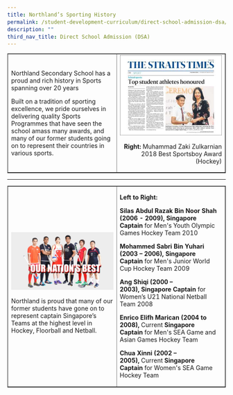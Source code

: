 ```yaml
---
title: Northland’s Sporting History
permalink: /student-development-curriculum/direct-school-admission-dsa/northland-s-sporting-history/
description: ""
third_nav_title: Direct School Admission (DSA)
---
```

<table style="border-collapse: collapse; width: 100%;" border="1">
<tbody>
<tr>
<td style="width: 50%;"><p>Northland Secondary School has a proud and rich history in Sports spanning over 20 years</p>
<p>Built on a tradition of sporting excellence, we pride ourselves in delivering quality Sports Programmes that have seen the school amass many awards, and many of our former students going on to represent their countries in various sports.</p></td>
<td style="width: 50%;"><img src="/images/nsh1.jpg"><p style="text-align: right;"><strong>Right:</strong>&nbsp;Muhammad Zaki Zulkarnian<br />2018&nbsp;Best Sportsboy Award (Hockey)</p></td>
</tr>
</tbody>
</table>
<hr>
<table style="border-collapse: collapse; width: 100%;" border="1">
<tbody>
<tr>
<td style="width: 50%;"><img src="/images/nsh2.jpg"><p>Northland is proud that many of our former students have gone on to represent captain Singapore&rsquo;s Teams at the highest level in Hockey, Floorball and Netball.</p></td>
<td style="width: 50%;"><p><strong>Left to Right:</strong></p>
<p><strong>Silas Abdul Razak Bin Noor Shah (2006 - 2009),&nbsp;</strong><strong>Singapore Captain</strong>&nbsp;for Men's Youth Olympic Games Hockey Team 2010</p>
<p><strong>Mohammed Sabri Bin Yuhari (2003 &ndash; 2006),&nbsp;</strong><strong>Singapore Captain</strong>&nbsp;for Men's Junior World Cup Hockey Team 2009</p>
<p><strong>Ang Shiqi (2000 &ndash; 2003),&nbsp;</strong><strong>Singapore Captain</strong>&nbsp;for Women&rsquo;s U21 National Netball Team 2008</p>
<p><strong>Enrico Elifh Marican (2004 to 2008),&nbsp;</strong>Current&nbsp;<strong>Singapore Captain</strong>&nbsp;for Men's SEA Game and Asian Games Hockey Team</p>
<p><strong>Chua Xinni (2002 &ndash; 2005),&nbsp;</strong>Current&nbsp;<strong>Singapore Captain</strong>&nbsp;for Women's SEA Game Hockey Team</p></td>
</tr>
</tbody>
</table>